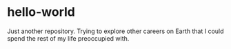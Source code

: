# hello-world
Just another repository.
Trying to explore other careers on Earth that I could spend the rest of my life preoccupied with.
